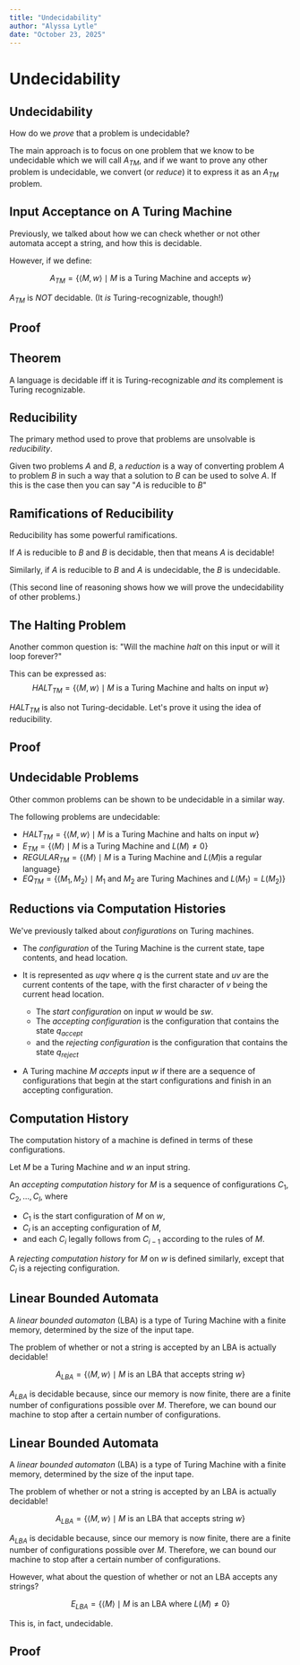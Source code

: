 ```yaml
---
title: "Undecidability"
author: "Alyssa Lytle"
date: "October 23, 2025"
---
```


<!-- pandoc -t slidy -s notes/10-undecidability.md -o slides/10-undecidability.html --webtex -->

# Undecidability

## Undecidability

How do we *prove* that a problem is undecidable? 

The main approach is to focus on one problem that we know to be undecidable which we will call $A_{TM}$, and if we want to prove any other problem is undecidable, we convert (or *reduce*) it to express it as an $A_{TM}$ problem.


## Input Acceptance on A Turing Machine

Previously, we talked about how we can check whether or not other automata accept a string, and how this is decidable. 

However, if we define:

$$A_{TM} = \{\langle M, w \rangle \mid M \textrm{ is a Turing Machine and accepts } w \}$$

$A_{TM}$ is *NOT* decidable. (It *is* Turing-recognizable, though!)

## Proof

## Theorem

A language is decidable iff it is Turing-recognizable *and* its complement is Turing recognizable.




## Reducibility

The primary method used to prove that problems are unsolvable is *reducibility*.

Given two problems $A$ and $B$,
a *reduction* is a way of converting problem $A$ to problem $B$ in such a way that a solution to $B$ can be used to solve $A$. 
If this is the case then you can say "$A$ is reducible to $B$"

## Ramifications of Reducibility

Reducibility has some powerful ramifications.

If $A$ is reducible to $B$ and $B$ is decidable, then that means $A$ is decidable! 

Similarly, if $A$ is reducible to $B$ and $A$ is undecidable, the $B$ is undecidable. 

(This second line of reasoning shows how we will prove the undecidability of other problems.)

## The Halting Problem

Another common question is: "Will the machine *halt* on this input or will it loop forever?"

This can be expressed as:
$$HALT_{TM} = \{\langle M, w \rangle \mid M \textrm{ is a Turing Machine and halts on input } w \}$$

$HALT_{TM}$ is also not Turing-decidable. Let's prove it using the idea of reducibility.

## Proof

## Undecidable Problems

Other common problems can be shown to be undecidable in a similar way.


The following problems are undecidable: 


* $HALT_{TM} = \{\langle M, w \rangle \mid M \textrm{ is a Turing Machine and halts on input } w \}$
* $E_{TM} =  \{\langle M \rangle \mid M \textrm{ is a Turing Machine and } L(M) \neq 0 \}$
* $REGULAR_{TM} = \{\langle M \rangle \mid M \textrm{ is a Turing Machine and } L(M) \textrm{is a regular language} \}$
* $EQ_{TM} = \{\langle M_1, M_2 \rangle \mid M_1 \textrm { and } M_2 \textrm{ are Turing Machines and } L(M_1) = L(M_2) \}$

    



## Reductions via Computation Histories

We've previously talked about *configurations* on Turing machines.

* The *configuration* of the Turing Machine is the current state, tape contents, and head location.

* It is represented as $u q v$ where $q$ is the current state and $uv$ are the current contents of the tape, with the first character of $v$ being the current head location.
    * The *start configuration* on input $w$ would be $sw$.
    * The *accepting configuration* is the configuration that contains the state  $q_{accept}$ 
    * and the *rejecting configuration* is the configuration that contains the state $q_{reject}$

* A Turing machine $M$ *accepts* input $w$ if there are a sequence of configurations that begin at the start configurations and finish in an accepting configuration.

## Computation History 

The computation history of a machine is defined in terms of these configurations.


Let $M$ be a Turing Machine and $w$ an input string.  

An *accepting computation history* for $M$ is a sequence of configurations $C_1, C_2, \ldots, C_l$, where 

* $C_1$ is the start configuration of $M$ on $w$,  
* $C_l$ is an accepting configuration of $M$, 
* and each $C_i$ legally follows from $C_{i-1}$ according to the rules of $M$.

A *rejecting computation history* for $M$ on $w$ is defined similarly, except that $C_l$ is a rejecting configuration. 



## Linear Bounded Automata

A *linear bounded automaton* (LBA) is a type of Turing Machine with a finite memory, determined by the size of the input tape.

The problem of whether or not a string is accepted by an LBA is actually decidable!

$$A_{LBA} = \{ \langle M , w \rangle \mid M \textrm{ is an LBA that accepts string } w\}$$

$A_{LBA}$ is decidable because, since our memory is now finite, there are a finite number of configurations possible over $M$. Therefore, we can bound our machine to stop after a certain number of configurations. 

## Linear Bounded Automata

A *linear bounded automaton* (LBA) is a type of Turing Machine with a finite memory, determined by the size of the input tape.

The problem of whether or not a string is accepted by an LBA is actually decidable!

$$A_{LBA} = \{ \langle M , w \rangle \mid M \textrm{ is an LBA that accepts string } w\}$$

$A_{LBA}$ is decidable because, since our memory is now finite, there are a finite number of configurations possible over $M$. Therefore, we can bound our machine to stop after a certain number of configurations. 

However, what about the question of whether or not an LBA accepts any strings?

$$E_{LBA} = \{ \langle M  \rangle \mid M \textrm{ is an LBA where } L(M) \neq 0 \}$$

This is, in fact, undecidable.

## Proof

